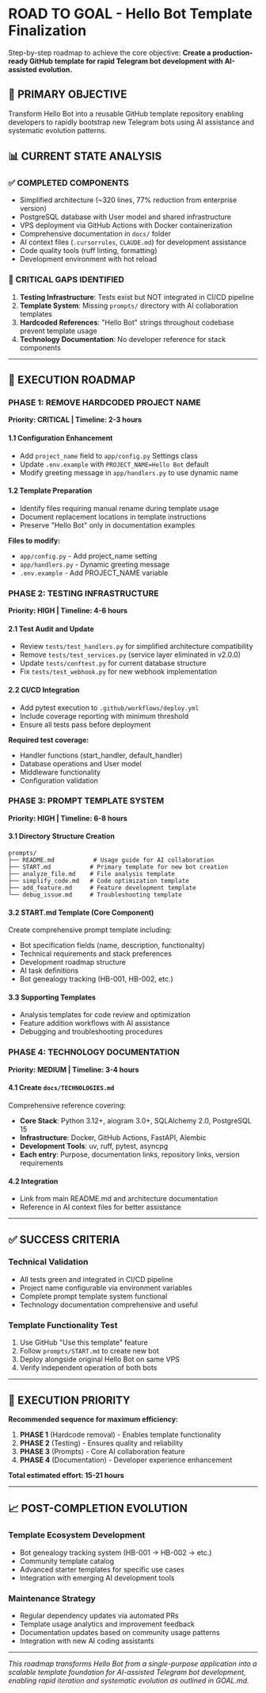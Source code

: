 # ROAD TO GOAL - Hello Bot Template Finalization

Step-by-step roadmap to achieve the core objective: **Create a production-ready GitHub template for rapid Telegram bot development with AI-assisted evolution.**

## 🎯 PRIMARY OBJECTIVE

Transform Hello Bot into a reusable GitHub template repository enabling developers to rapidly bootstrap new Telegram bots using AI assistance and systematic evolution patterns.

## 📊 CURRENT STATE ANALYSIS

### ✅ COMPLETED COMPONENTS
- Simplified architecture (~320 lines, 77% reduction from enterprise version)
- PostgreSQL database with User model and shared infrastructure
- VPS deployment via GitHub Actions with Docker containerization
- Comprehensive documentation in `docs/` folder
- AI context files (`.cursorrules`, `CLAUDE.md`) for development assistance
- Code quality tools (ruff linting, formatting)
- Development environment with hot reload

### 🚨 CRITICAL GAPS IDENTIFIED

1. **Testing Infrastructure**: Tests exist but NOT integrated in CI/CD pipeline
2. **Template System**: Missing `prompts/` directory with AI collaboration templates
3. **Hardcoded References**: "Hello Bot" strings throughout codebase prevent template usage
4. **Technology Documentation**: No developer reference for stack components

---

## 🔧 EXECUTION ROADMAP

### PHASE 1: REMOVE HARDCODED PROJECT NAME
**Priority: CRITICAL | Timeline: 2-3 hours**

#### 1.1 Configuration Enhancement
- Add `project_name` field to `app/config.py` Settings class
- Update `.env.example` with `PROJECT_NAME=Hello Bot` default
- Modify greeting message in `app/handlers.py` to use dynamic name

#### 1.2 Template Preparation  
- Identify files requiring manual rename during template usage
- Document replacement locations in template instructions
- Preserve "Hello Bot" only in documentation examples

**Files to modify:**
- `app/config.py` - Add project_name setting
- `app/handlers.py` - Dynamic greeting message  
- `.env.example` - Add PROJECT_NAME variable

### PHASE 2: TESTING INFRASTRUCTURE
**Priority: HIGH | Timeline: 4-6 hours**

#### 2.1 Test Audit and Update
- Review `tests/test_handlers.py` for simplified architecture compatibility
- Remove `tests/test_services.py` (service layer eliminated in v2.0.0)
- Update `tests/conftest.py` for current database structure
- Fix `tests/test_webhook.py` for new webhook implementation

#### 2.2 CI/CD Integration
- Add pytest execution to `.github/workflows/deploy.yml`
- Include coverage reporting with minimum threshold
- Ensure all tests pass before deployment

**Required test coverage:**
- Handler functions (start_handler, default_handler)
- Database operations and User model
- Middleware functionality
- Configuration validation

### PHASE 3: PROMPT TEMPLATE SYSTEM  
**Priority: HIGH | Timeline: 6-8 hours**

#### 3.1 Directory Structure Creation
```
prompts/
├── README.md           # Usage guide for AI collaboration
├── START.md           # Primary template for new bot creation
├── analyze_file.md    # File analysis template
├── simplify_code.md   # Code optimization template
├── add_feature.md     # Feature development template
└── debug_issue.md     # Troubleshooting template
```

#### 3.2 START.md Template (Core Component)
Create comprehensive prompt template including:
- Bot specification fields (name, description, functionality)
- Technical requirements and stack preferences  
- Development roadmap structure
- AI task definitions
- Bot genealogy tracking (HB-001, HB-002, etc.)

#### 3.3 Supporting Templates
- Analysis templates for code review and optimization
- Feature addition workflows with AI assistance
- Debugging and troubleshooting procedures

### PHASE 4: TECHNOLOGY DOCUMENTATION
**Priority: MEDIUM | Timeline: 3-4 hours**

#### 4.1 Create `docs/TECHNOLOGIES.md`
Comprehensive reference covering:
- **Core Stack**: Python 3.12+, aiogram 3.0+, SQLAlchemy 2.0, PostgreSQL 15
- **Infrastructure**: Docker, GitHub Actions, FastAPI, Alembic
- **Development Tools**: uv, ruff, pytest, asyncpg
- **Each entry**: Purpose, documentation links, repository links, version requirements

#### 4.2 Integration
- Link from main README.md and architecture documentation
- Reference in AI context files for better assistance

---

## ✅ SUCCESS CRITERIA

### Technical Validation
- All tests green and integrated in CI/CD pipeline
- Project name configurable via environment variables
- Complete prompt template system functional
- Technology documentation comprehensive and useful

### Template Functionality Test
1. Use GitHub "Use this template" feature
2. Follow `prompts/START.md` to create new bot
3. Deploy alongside original Hello Bot on same VPS
4. Verify independent operation of both bots

---

## 🚀 EXECUTION PRIORITY

**Recommended sequence for maximum efficiency:**

1. **PHASE 1** (Hardcode removal) - Enables template functionality
2. **PHASE 2** (Testing) - Ensures quality and reliability  
3. **PHASE 3** (Prompts) - Core AI collaboration feature
4. **PHASE 4** (Documentation) - Developer experience enhancement

**Total estimated effort: 15-21 hours**

---

## 📈 POST-COMPLETION EVOLUTION

### Template Ecosystem Development
- Bot genealogy tracking system (HB-001 → HB-002 → etc.)
- Community template catalog
- Advanced starter templates for specific use cases
- Integration with emerging AI development tools

### Maintenance Strategy
- Regular dependency updates via automated PRs
- Template usage analytics and improvement feedback
- Documentation updates based on community usage patterns
- Integration with new AI coding assistants

---

*This roadmap transforms Hello Bot from a single-purpose application into a scalable template foundation for AI-assisted Telegram bot development, enabling rapid iteration and systematic evolution as outlined in GOAL.md.*